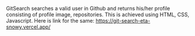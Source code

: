GitSearch searches a valid user in Github and returns his/her profile consisting of profile image, repositories. This is achieved using HTML, CSS, Javascript. 
Here is link for the same: https://git-search-eta-snowy.vercel.app/

 
 
